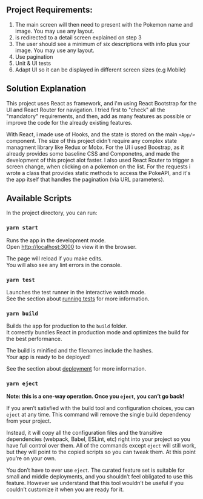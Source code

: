 ## Project Requirements:
1. The main screen will then need to present with the Pokemon name and image. You may use any layout.
2. is redirected to a detail screen explained on step 3
3. The user should see a minimum of six descriptions with info plus your image. You may use any layout.
4. Use pagination
5. Unit & UI tests
6. Adapt UI so it can be displayed in different screen sizes (e.g Mobile)


## Solution Explanation
This project uses React as framework, and i'm using React Bootstrap for the UI and React Router for navigation. I tried first to "check" all the "mandatory" requirements, and then, add as many features as possible or improve the code for the already existing features. 

With React, i made use of Hooks, and the state is stored on the main ``<App/>`` component. The size of this project didn't require any complex state managment library like Redux or Mobx. For the UI i used Boostrap, as it already provides some baseline CSS and Componetns, and made the development of this project alot faster. I also used React Router to trigger a screen change, when clicking on a pokemon on the list. For the requests i wrote a class that provides static methods to access the PokeAPI, and it's the app itself that handles the pagination (via URL parameters).

## Available Scripts

In the project directory, you can run:

### `yarn start`

Runs the app in the development mode.<br />
Open [http://localhost:3000](http://localhost:3000) to view it in the browser.

The page will reload if you make edits.<br />
You will also see any lint errors in the console.

### `yarn test`

Launches the test runner in the interactive watch mode.<br />
See the section about [running tests](https://facebook.github.io/create-react-app/docs/running-tests) for more information.

### `yarn build`

Builds the app for production to the `build` folder.<br />
It correctly bundles React in production mode and optimizes the build for the best performance.

The build is minified and the filenames include the hashes.<br />
Your app is ready to be deployed!

See the section about [deployment](https://facebook.github.io/create-react-app/docs/deployment) for more information.

### `yarn eject`

**Note: this is a one-way operation. Once you `eject`, you can’t go back!**

If you aren’t satisfied with the build tool and configuration choices, you can `eject` at any time. This command will remove the single build dependency from your project.

Instead, it will copy all the configuration files and the transitive dependencies (webpack, Babel, ESLint, etc) right into your project so you have full control over them. All of the commands except `eject` will still work, but they will point to the copied scripts so you can tweak them. At this point you’re on your own.

You don’t have to ever use `eject`. The curated feature set is suitable for small and middle deployments, and you shouldn’t feel obligated to use this feature. However we understand that this tool wouldn’t be useful if you couldn’t customize it when you are ready for it.
